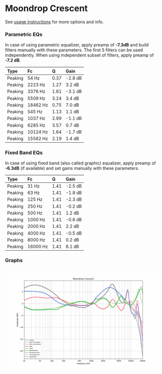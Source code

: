 # Moondrop Crescent
See [usage instructions](https://github.com/jaakkopasanen/AutoEq#usage) for more options and info.

### Parametric EQs
In case of using parametric equalizer, apply preamp of **-7.3dB** and build filters manually
with these parameters. The first 5 filters can be used independently.
When using independent subset of filters, apply preamp of **-7.2 dB**.

| Type    | Fc       |    Q | Gain    |
|:--------|:---------|:-----|:--------|
| Peaking | 54 Hz    | 0.37 | -2.8 dB |
| Peaking | 2223 Hz  | 1.27 | 3.2 dB  |
| Peaking | 3376 Hz  | 1.61 | -3.1 dB |
| Peaking | 5509 Hz  | 3.24 | 3.4 dB  |
| Peaking | 18462 Hz | 0.75 | 7.0 dB  |
| Peaking | 545 Hz   | 1.13 | 1.1 dB  |
| Peaking | 1037 Hz  | 2.99 | -1.1 dB |
| Peaking | 6285 Hz  | 3.57 | 0.7 dB  |
| Peaking | 10124 Hz | 1.64 | -1.7 dB |
| Peaking | 15562 Hz | 2.19 | 1.4 dB  |

### Fixed Band EQs
In case of using fixed band (also called graphic) equalizer, apply preamp of **-6.3dB**
(if available) and set gains manually with these parameters.

| Type    | Fc       |    Q | Gain    |
|:--------|:---------|:-----|:--------|
| Peaking | 31 Hz    | 1.41 | -2.5 dB |
| Peaking | 63 Hz    | 1.41 | -1.8 dB |
| Peaking | 125 Hz   | 1.41 | -2.3 dB |
| Peaking | 250 Hz   | 1.41 | -0.2 dB |
| Peaking | 500 Hz   | 1.41 | 1.2 dB  |
| Peaking | 1000 Hz  | 1.41 | -0.6 dB |
| Peaking | 2000 Hz  | 1.41 | 2.2 dB  |
| Peaking | 4000 Hz  | 1.41 | -0.5 dB |
| Peaking | 8000 Hz  | 1.41 | 0.2 dB  |
| Peaking | 16000 Hz | 1.41 | 6.1 dB  |

### Graphs
![](./Moondrop%20Crescent.png)